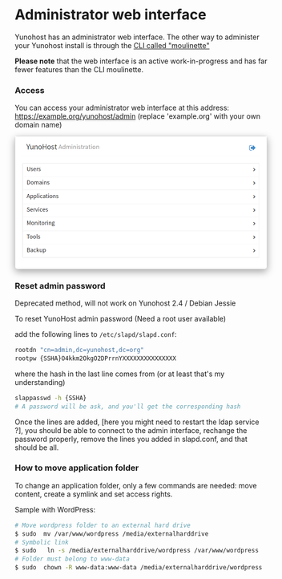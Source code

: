 # Administrator web interface

Yunohost has an administrator web interface. The other way to administer your Yunohost install is through the [CLI called "moulinette"](/moulinette)

**Please note** that the web interface is an active work-in-progress and has far fewer features than the CLI moulinette.

### Access

You can access your administrator web interface at this address: https://example.org/yunohost/admin (replace 'example.org' with your own domain name)

<div class="text-center" style="max-width:100%;border-radius: 5px;border: 1px solid rgba(0,0,0,0.15);box-shadow: 0 5px 15px rgba(0,0,0,0.35);">
<img src="/images/manage_en.png" style="max-width:100%;">
</div>

### Reset admin password

<div class="text-error">Deprecated method, will not work on Yunohost 2.4 / Debian Jessie</div>

To reset YunoHost admin password (Need a root user available)

add the following lines to `/etc/slapd/slapd.conf`:
```bash
rootdn "cn=admin,dc=yunohost,dc=org"
rootpw {SSHA}O4kkm2OkgO2DPrrnYXXXXXXXXXXXXXXX
```

where the hash in the last line comes from (or at least that's my understanding)
```bash
slappasswd -h {SSHA}
# A password will be ask, and you'll get the corresponding hash
```

Once the lines are added, [here you might need to restart the ldap service ?], you should be able to connect to the admin interface, rechange the password properly, remove the lines you added in slapd.conf, and that should be all.

### How to move application folder

To change an application folder, only a few commands are needed: move content, create a symlink and set access rights.

Sample with WordPress:
```bash
# Move wordpress folder to an external hard drive
$ sudo  mv /var/www/wordpress /media/externalharddrive 
# Symbolic link
$ sudo   ln -s /media/externalharddrive/wordpress /var/www/wordpress
# Folder must belong to www-data
$ sudo  chown -R www-data:www-data /media/externalharddrive/wordpress
```
